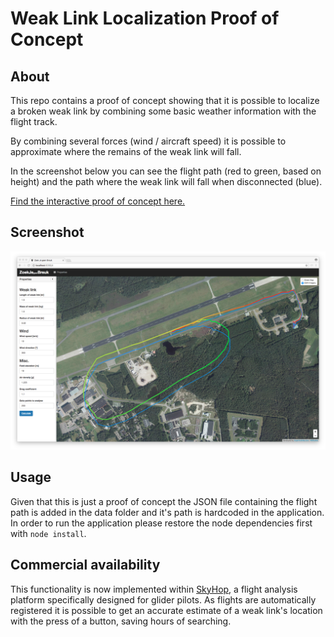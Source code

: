Weak Link Localization Proof of Concept
=======================================

## About
This repo contains a proof of concept showing that it is possible to localize a broken weak link by combining some basic weather information with the flight track.

By combining several forces (wind / aircraft speed) it is possible to approximate where the remains of the weak link will fall. 

In the screenshot below you can see the flight path (red to green, based on height) and the path where the weak link will fall when disconnected (blue).

[Find the interactive proof of concept here.](https://wbac.github.io/weak-link-localization-poc/index.html)

## Screenshot
![Showing the flight path and the path where the weak link will fall in the browser](screenshot.png)


## Usage
Given that this is just a proof of concept the JSON file containing the flight path is added in the data folder and it's path is hardcoded in the application. In order to run the application please restore the node dependencies first with `node install`.


## Commercial availability
This functionality is now implemented within [SkyHop](https://skyhop.org), a flight analysis platform specifically designed for glider pilots. As flights are automatically registered it is possible to get an accurate estimate of a weak link's location with the press of a button, saving hours of searching.
